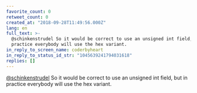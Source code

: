 ```yaml
---
favorite_count: 0
retweet_count: 0
created_at: "2018-09-28T11:49:56.000Z"
lang: en
full_text: >-
  @schinkenstrudel So it would be correct to use an unsigned int field, but in
  practice everybody will use the hex variant.
in_reply_to_screen_name: coderbyheart
in_reply_to_status_id_str: "1045639241794031618"
replies: []
---
```


[@schinkenstrudel](https://twitter.com/schinkenstrudel) So it would be correct
to use an unsigned int field, but in practice everybody will use the hex
variant.
